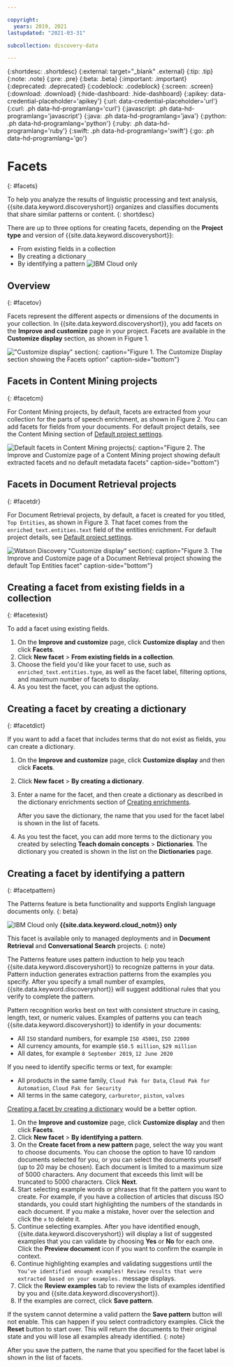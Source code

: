 ```yaml
---

copyright:
  years: 2019, 2021
lastupdated: "2021-03-31"

subcollection: discovery-data

---
```


{:shortdesc: .shortdesc}
{:external: target="_blank" .external}
{:tip: .tip}
{:note: .note}
{:pre: .pre}
{:beta: .beta}
{:important: .important}
{:deprecated: .deprecated}
{:codeblock: .codeblock}
{:screen: .screen}
{:download: .download}
{:hide-dashboard: .hide-dashboard}
{:apikey: data-credential-placeholder='apikey'}
{:url: data-credential-placeholder='url'}
{:curl: .ph data-hd-programlang='curl'}
{:javascript: .ph data-hd-programlang='javascript'}
{:java: .ph data-hd-programlang='java'}
{:python: .ph data-hd-programlang='python'}
{:ruby: .ph data-hd-programlang='ruby'}
{:swift: .ph data-hd-programlang='swift'}
{:go: .ph data-hd-programlang='go'}

# Facets
{: #facets}

To help you analyze the results of linguistic processing and text analysis, {{site.data.keyword.discoveryshort}} organizes and classifies documents that share similar patterns or content.
{: shortdesc}

There are up to three options for creating facets, depending on the **Project type** and version of {{site.data.keyword.discoveryshort}}:

  -  From existing fields in a collection
  -  By creating a dictionary
  -  By identifying a pattern ![IBM Cloud only](images/ibm-cloud.png)

## Overview
{: #facetov}

Facets represent the different aspects or dimensions of the documents in your collection. In {{site.data.keyword.discoveryshort}}, you add facets on the **Improve and customize** page in your project. Facets are available in the **Customize display** section, as shown in Figure 1.

!["Customize display" section](images/disccustdisp.png "The customize display section that's available on the **Improve and customize** page in your project"){: caption="Figure 1. The Customize Display section showing the Facets option" caption-side="bottom"}

## Facets in Content Mining projects
{: #facetcm}

For Content Mining projects, by default, facets are extracted from your collection for the parts of speech enrichment, as shown in Figure 2. You can add facets for fields from your documents. For default project details, see the Content Mining section of [Default project settings](/docs/discovery-data?topic=discovery-data-project-defaults).


![Default facets in Content Mining projects](images/cmdeffacetsnhtsa.png "The **Improve and customize** page showing parts of speech facets that are extracted by default"){: caption="Figure 2. The Improve and Customize page of a Content Mining project showing default extracted facets and no default metadata facets" caption-side="bottom"}


## Facets in Document Retrieval projects
{: #facetdr}

For Document Retrieval projects, by default, a facet is created for you titled, `Top Entities`, as shown in Figure 3. That facet comes from the `enriched_text.entities.text` field of the entities enrichment. For default project details, see [Default project settings](/docs/discovery-data?topic=discovery-data-project-defaults).

![Watson Discovery "Customize display" section](images/drdeffacets2.png "The **Improve and customize** page showing the default Top Entities facet"){: caption="Figure 3. The Improve and Customize page of a Document Retrieval project showing the default Top Entities facet" caption-side="bottom"}

## Creating a facet from existing fields in a collection
{: #facetexist}

To add a facet using existing fields.

1. On the **Improve and customize** page, click **Customize display** and then click **Facets**.
1. Click **New facet** > **From existing fields in a collection**.
1. Choose the field you'd like your facet to use, such as `enriched_text.entities.type`, as well as the facet label, filtering options, and maximum number of facets to display.
1. As you test the facet, you can adjust the options.

## Creating a facet by creating a dictionary
{: #facetdict}

If you want to add a facet that includes terms that do not exist as fields, you can create a dictionary.

1. On the **Improve and customize** page, click **Customize display** and then click **Facets**.
1. Click **New facet** > **By creating a dictionary**.
1. Enter a name for the facet, and then create a dictionary as described in the dictionary enrichments section of [Creating enrichments](/docs/discovery-data?topic=discovery-data-create-enrichments#dictionary-enrichment).

    After you save the dictionary, the name that you used for the facet label is shown in the list of facets.

1. As you test the facet, you can add more terms to the dictionary you created by selecting **Teach domain concepts** > **Dictionaries**. The dictionary you created is shown in the list on the **Dictionaries** page.


## Creating a facet by identifying a pattern
{: #facetpattern}

The Patterns feature is beta functionality and supports English language documents only.
{: beta}

![IBM Cloud only](images/ibm-cloud.png) **{{site.data.keyword.cloud_notm}} only**

This facet is available only to managed deployments and in **Document Retrieval** and **Conversational Search** projects.
{: note}

The Patterns feature uses pattern induction to help you teach {{site.data.keyword.discoveryshort}} to recognize patterns in your data. Pattern induction generates extraction patterns from the examples you specify. After you specify a small number of examples, {{site.data.keyword.discoveryshort}} will suggest additional rules that you verify to complete the pattern. 

Pattern recognition works best on text with consistent structure in casing, length, text, or numeric values. Examples of patterns you can teach {{site.data.keyword.discoveryshort}} to identify in your documents:
  -  All `ISO` standard numbers, for example `ISO 45001`, `ISO 22000`
  -  All currency amounts, for example `$50.5 million`, `$29 million`
  -  All dates, for example `8 September 2019`, `12 June 2020`

If you need to identify specific terms or text, for example:
  -  All products in the same family, `Cloud Pak for Data`, `Cloud Pak for Automation`, `Cloud Pak for Security`
  -  All terms in the same category, `carburetor`, `piston`, `valves`


[Creating a facet by creating a dictionary](/docs/discovery-data?topic=discovery-data-facets#facetdict) would be a better option.

1. On the **Improve and customize** page, click **Customize display** and then click **Facets**.
1. Click **New facet** > **By identifying a pattern**.
1. On the **Create facet from a new pattern** page, select the way you want to choose documents. You can choose the option to have 10 random documents selected for you, or you can select the documents yourself (up to 20 may be chosen). Each document is limited to a maximum size of 5000 characters. Any document that exceeds this limit will be truncated to 5000 characters. Click **Next**.
1. Start selecting example words or phrases that fit the pattern you want to create. For example, if you have a collection of articles that discuss ISO standards, you could start highlighting the numbers of the standards in each document. If you make a mistake, hover over the selection and click the `x` to delete it. 
1. Continue selecting examples. After you have identified enough, {{site.data.keyword.discoveryshort}} will display a list of suggested examples that you can validate by choosing **Yes** or **No** for each one. Click the **Preview document** icon if you want to confirm the example in context. 
1. Continue highlighting examples and validating suggestions until the `You’ve identified enough examples! Review results that were extracted based on your examples.` message displays.
1. Click the **Review examples** tab to review the lists of examples identified by you and {{site.data.keyword.discoveryshort}}.
1. If the examples are correct, click **Save pattern**.

If the system cannot determine a valid pattern the **Save pattern** button will not enable. This can happen if you select contradictory examples. Click the **Reset** button to start over. This will return the documents to their original state and you will lose all examples already identified.
{: note}

After you save the pattern, the name that you specified for the facet label is shown in the list of facets.

